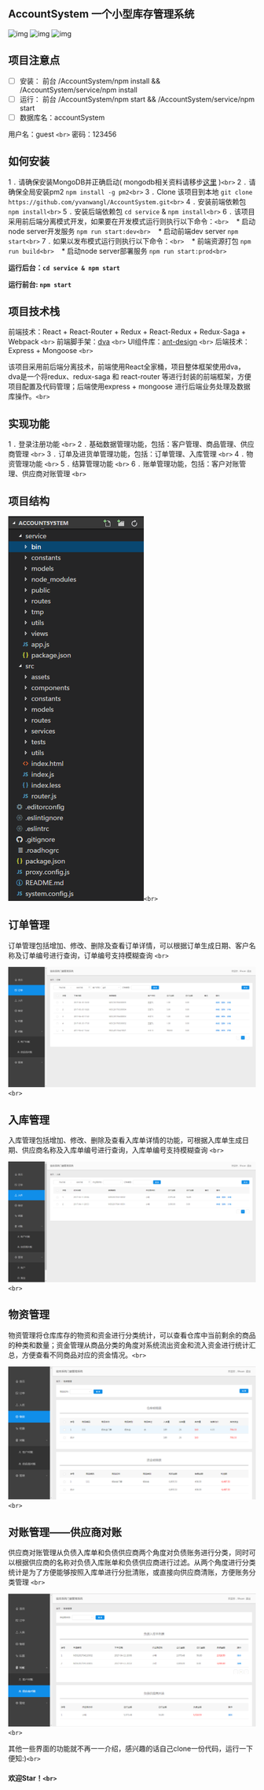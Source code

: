 ## AccountSystem 一个小型库存管理系统

![img](https://camo.githubusercontent.com/4c82c2bade9204481be86bfdbc0b773be2c823dd/68747470733a2f2f696d672e736869656c64732e696f2f62616467652f4c616e67756167652d4a6176617363726970742d79656c6c6f772e7376673f7374796c653d666c6174)  ![img](https://camo.githubusercontent.com/3a5d997143423893d291af21f6a10bddf6716fd1/68747470733a2f2f696d672e736869656c64732e696f2f62616467652f4c616e67756167652d4e6f64652d677265656e2e7376673f7374796c653d666c6174)  ![img](https://camo.githubusercontent.com/c55a47ce085cee081ab8038d88db04e3638fee48/68747470733a2f2f696d672e736869656c64732e696f2f62616467652f44617461626173652d4d6f6e676f44422d677265656e2e7376673f7374796c653d666c6174)

## 项目注意点

* [ ] 安装： 前台 /AccountSystem/npm install && /AccountSystem/service/npm install
* [ ] 运行： 前台 /AccountSystem/npm start && /AccountSystem/service/npm start
* [ ] 数据库名：accountSystem

用户名：guest `<br>`
密码：123456

## 如何安装

1 `.` 请确保安装MongoDB并正确启动( mongodb相关资料请移步[这里](https://docs.mongodb.com/manual/installation/) )`<br>`
2 `.` 请确保全局安装pm2 `npm install -g pm2<br>`
3 `.` Clone 该项目到本地 `git clone https://github.com/yvanwangl/AccountSystem.git<br>`
4 `.` 安装前端依赖包 `npm install<br>`
5 `.` 安装后端依赖包 `cd service` & `npm install<br>`
6 `.` 该项目采用前后端分离模式开发，如果要在开发模式运行则执行以下命令：`<br>`
    * 启动node server开发服务 `npm run start:dev<br>`
    * 启动前端dev server `npm start<br>`
7 `.` 如果以发布模式运行则执行以下命令：`<br>`
    * 前端资源打包 `npm run build<br>`
    * 启动node server部署服务 `npm run start:prod<br>`

**运行后台：`cd service & npm start`**

**运行前台:   `npm start`**

## 项目技术栈

前端技术：React + React-Router + Redux + React-Redux + Redux-Saga + Webpack `<br>`
前端脚手架：[dva](https://github.com/dvajs/dva) `<br>`
UI组件库：[ant-design](https://github.com/ant-design/ant-design) `<br>`
后端技术：Express + Mongoose `<br>`

该项目采用前后端分离技术，前端使用React全家桶，项目整体框架使用dva，dva是一个将redux、redux-saga 和 react-router 等进行封装的前端框架，方便项目配置及代码管理；后端使用express + mongoose 进行后端业务处理及数据库操作。`<br>`

## 实现功能

1 `.` 登录注册功能 `<br>`
2 `.` 基础数据管理功能，包括：客户管理、商品管理、供应商管理 `<br>`
3 `.` 订单及进货单管理功能，包括：订单管理、入库管理 `<br>`
4 `.` 物资管理功能 `<br>`
5 `.` 结算管理功能 `<br>`
6 `.` 账单管理功能，包括：客户对账管理、供应商对账管理 `<br>`

## 项目结构

![](./docs/images/project.png)`<br>`

## 订单管理

订单管理包括增加、修改、删除及查看订单详情，可以根据订单生成日期、客户名称及订单编号进行查询，订单编号支持模糊查询 `<br>`

![](./docs/images/order.png)`<br>`

## 入库管理

入库管理包括增加、修改、删除及查看入库单详情的功能，可根据入库单生成日期、供应商名称及入库单编号进行查询，入库单编号支持模糊查询 `<br>`

![](./docs/images/bill.png)`<br>`

## 物资管理

物资管理将仓库库存的物资和资金进行分类统计，可以查看仓库中当前剩余的商品的种类和数量；资金管理从商品分类的角度对系统流出资金和流入资金进行统计汇总，方便查看不同商品对应的资金情况。`<br>`

![](./docs/images/resource.png)`<br>`

## 对账管理——供应商对账

供应商对账管理从负债入库单和负债供应商两个角度对负债账务进行分类，同时可以根据供应商的名称对负债入库账单和负债供应商进行过滤。从两个角度进行分类统计是为了方便能够按照入库单进行分批清账，或直接向供应商清账，方便账务分类管理 `<br>`

![](./docs/images/supplierBill.png)`<br>`

其他一些界面的功能就不再一一介绍，感兴趣的话自己clone一份代码，运行一下便知:)`<br>`

#### 欢迎Star！`<br>`
